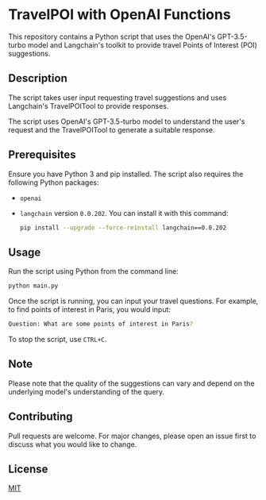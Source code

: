 # TravelPOI with OpenAI Functions

This repository contains a Python script that uses the OpenAI's GPT-3.5-turbo model and Langchain's toolkit to provide travel Points of Interest (POI) suggestions.

## Description

The script takes user input requesting travel suggestions and uses Langchain's TravelPOITool to provide responses.

The script uses OpenAI's GPT-3.5-turbo model to understand the user's request and the TravelPOITool to generate a suitable response.

## Prerequisites

Ensure you have Python 3 and pip installed. The script also requires the following Python packages:

- `openai`
- `langchain` version `0.0.202`. You can install it with this command:

  ```bash
  pip install --upgrade --force-reinstall langchain==0.0.202
  ```

## Usage

Run the script using Python from the command line:

```bash
python main.py
```

Once the script is running, you can input your travel questions. For example, to find points of interest in Paris, you would input:

```bash
Question: What are some points of interest in Paris?
```

To stop the script, use `CTRL+C`.

## Note

Please note that the quality of the suggestions can vary and depend on the underlying model's understanding of the query.

## Contributing

Pull requests are welcome. For major changes, please open an issue first to discuss what you would like to change.

## License

[MIT](https://choosealicense.com/licenses/mit/)
